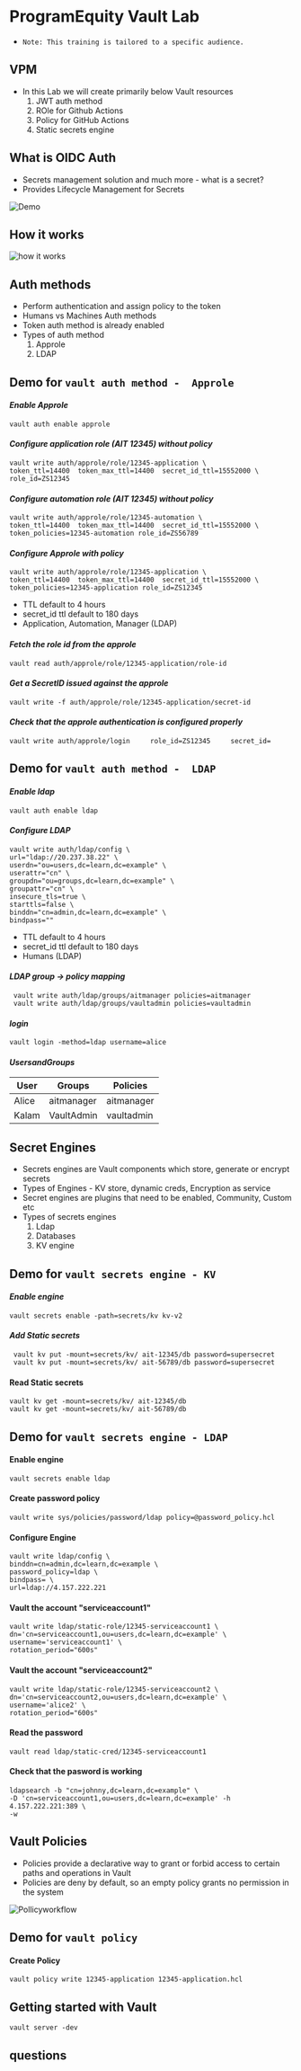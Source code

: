 # ProgramEquity Vault Lab
* `Note: This training is tailored to a specific audience.`

## VPM

* In this Lab we will create primarily below Vault resources
    1. JWT auth method
    2. ROle for Github Actions
    2. Policy for GitHub Actions
    4. Static secrets engine

## What is OIDC Auth


* Secrets management solution and much more - what is a secret?
* Provides Lifecycle Management for Secrets

![Demo](https://lucid.app/documents/view/4ac5a865-b8f5-499f-a443-9f65d83533f1)

## How it works

![how it works](https://developer.hashicorp.com/_next/image?url=https%3A%2F%2Fcontent.hashicorp.com%2Fapi%2Fassets%3Fproduct%3Dvault%26version%3Drefs%252Fheads%252Frelease%252F1.15.x%26asset%3Dwebsite%252Fpublic%252Fimg%252Fvault-workflow-diagram1.png%26width%3D8300%26height%3D9000&w=3840&q=75)

## Auth methods
* Perform authentication and assign policy to the token
* Humans vs Machines Auth methods
* Token auth method is already enabled
* Types of auth method
    1. Approle
    2. LDAP

## Demo for `vault auth method -  Approle`  
#### *Enable Approle*

    vault auth enable approle

#### *Configure application role (AIT 12345) without policy*

    vault write auth/approle/role/12345-application \
    token_ttl=14400  token_max_ttl=14400  secret_id_ttl=15552000 \
    role_id=ZS12345

#### *Configure automation role (AIT 12345) without policy*

    vault write auth/approle/role/12345-automation \
    token_ttl=14400  token_max_ttl=14400  secret_id_ttl=15552000 \
    token_policies=12345-automation role_id=ZS56789

#### *Configure Approle with policy*

    vault write auth/approle/role/12345-application \
    token_ttl=14400  token_max_ttl=14400  secret_id_ttl=15552000 \
    token_policies=12345-application role_id=ZS12345



* TTL default to 4 hours
* secret_id ttl default to 180 days
* Application, Automation, Manager (LDAP)


#### *Fetch the role id from the approle*

    vault read auth/approle/role/12345-application/role-id


#### *Get a SecretID issued against the approle*

    vault write -f auth/approle/role/12345-application/secret-id

#### *Check that the approle authentication is configured properly*

    vault write auth/approle/login     role_id=ZS12345     secret_id=


## Demo for `vault auth method -  LDAP`  
#### *Enable ldap*

    vault auth enable ldap

#### *Configure LDAP*

    vault write auth/ldap/config \
    url="ldap://20.237.38.22" \
    userdn="ou=users,dc=learn,dc=example" \
    userattr="cn" \
    groupdn="ou=groups,dc=learn,dc=example" \
    groupattr="cn" \
    insecure_tls=true \
    starttls=false \
    binddn="cn=admin,dc=learn,dc=example" \
    bindpass="" 

* TTL default to 4 hours
* secret_id ttl default to 180 days
* Humans (LDAP)

#### *LDAP group -> policy mapping*

     vault write auth/ldap/groups/aitmanager policies=aitmanager
     vault write auth/ldap/groups/vaultadmin policies=vaultadmin

#### *login*

    vault login -method=ldap username=alice
#### *UsersandGroups*

| User     |  Groups       | Policies
| -------- | -------       | -------
| Alice    | aitmanager          | aitmanager
| Kalam    | VaultAdmin    | vaultadmin

## Secret Engines
* Secrets engines are Vault components which store, generate or encrypt secrets
* Types of Engines - KV store, dynamic creds, Encryption as service
* Secret engines are plugins that need to be enabled, Community, Custom etc
* Types of secrets engines
    1. Ldap
    2. Databases
    3. KV engine

## Demo for `vault secrets engine - KV`  
#### *Enable engine*

    vault secrets enable -path=secrets/kv kv-v2

#### *Add Static secrets*

     vault kv put -mount=secrets/kv/ ait-12345/db password=supersecret
     vault kv put -mount=secrets/kv/ ait-56789/db password=supersecret

#### Read Static secrets

    vault kv get -mount=secrets/kv/ ait-12345/db
    vault kv get -mount=secrets/kv/ ait-56789/db

## Demo for `vault secrets engine - LDAP`  
#### Enable engine

    vault secrets enable ldap

#### Create password policy

    vault write sys/policies/password/ldap policy=@password_policy.hcl


#### Configure Engine

    vault write ldap/config \
    binddn=cn=admin,dc=learn,dc=example \
    password_policy=ldap \
    bindpass= \
    url=ldap://4.157.222.221
   


#### Vault the account "serviceaccount1"

    vault write ldap/static-role/12345-serviceaccount1 \
    dn='cn=serviceaccount1,ou=users,dc=learn,dc=example' \
    username='serviceaccount1' \
    rotation_period="600s"


#### Vault the account "serviceaccount2"

    vault write ldap/static-role/12345-serviceaccount2 \
    dn='cn=serviceaccount2,ou=users,dc=learn,dc=example' \
    username='alice2' \
    rotation_period="600s"

#### Read the password

    vault read ldap/static-cred/12345-serviceaccount1


#### Check that the pasword is working

    ldapsearch -b "cn=johnny,dc=learn,dc=example" \
    -D 'cn=serviceaccount1,ou=users,dc=learn,dc=example' -h 4.157.222.221:389 \
    -w 


## Vault Policies
* Policies provide a declarative way to grant or forbid access to certain paths and operations in Vault
* Policies are deny by default, so an empty policy grants no permission in the system

![Pollicyworkflow](https://developer.hashicorp.com/_next/image?url=https%3A%2F%2Fcontent.hashicorp.com%2Fapi%2Fassets%3Fproduct%3Dvault%26version%3Drefs%252Fheads%252Frelease%252F1.15.x%26asset%3Dwebsite%252Fpublic%252Fimg%252Fvault-policy-workflow.svg%26width%3D669%26height%3D497&w=1920&q=75)

## Demo for `vault policy`  
#### Create Policy

    vault policy write 12345-application 12345-application.hcl

## Getting started with Vault

    vault server -dev


## questions

